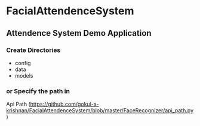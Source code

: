 # FacialAttendenceSystem
 ## Attendence System Demo Application
   ### Create Directories
   * config
   * data
   * models
   ### or Specify the path in 
   Api Path (https://github.com/gokul-a-krishnan/FacialAttendenceSystem/blob/master/FaceRecognizer/api_path.py)
